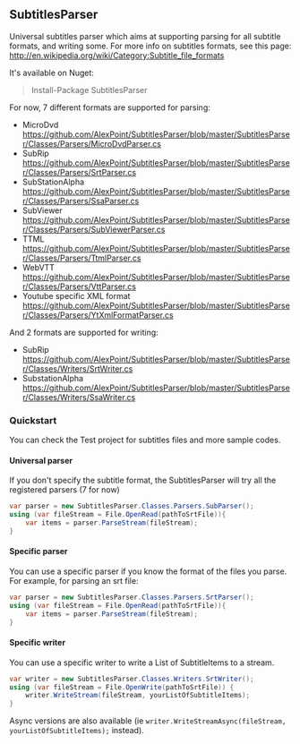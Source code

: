 ## SubtitlesParser

Universal subtitles parser which aims at supporting parsing for all subtitle formats, and writing some.
For more info on subtitles formats, see this page: http://en.wikipedia.org/wiki/Category:Subtitle_file_formats

It's available on Nuget:
> Install-Package SubtitlesParser

For now, 7 different formats are supported for parsing:
* MicroDvd	https://github.com/AlexPoint/SubtitlesParser/blob/master/SubtitlesParser/Classes/Parsers/MicroDvdParser.cs
* SubRip	https://github.com/AlexPoint/SubtitlesParser/blob/master/SubtitlesParser/Classes/Parsers/SrtParser.cs
* SubStationAlpha	https://github.com/AlexPoint/SubtitlesParser/blob/master/SubtitlesParser/Classes/Parsers/SsaParser.cs
* SubViewer	https://github.com/AlexPoint/SubtitlesParser/blob/master/SubtitlesParser/Classes/Parsers/SubViewerParser.cs
* TTML	https://github.com/AlexPoint/SubtitlesParser/blob/master/SubtitlesParser/Classes/Parsers/TtmlParser.cs
* WebVTT	https://github.com/AlexPoint/SubtitlesParser/blob/master/SubtitlesParser/Classes/Parsers/VttParser.cs
* Youtube specific XML format	https://github.com/AlexPoint/SubtitlesParser/blob/master/SubtitlesParser/Classes/Parsers/YtXmlFormatParser.cs

And 2 formats are supported for writing: 
* SubRip    https://github.com/AlexPoint/SubtitlesParser/blob/master/SubtitlesParser/Classes/Writers/SrtWriter.cs
* SubstationAlpha   https://github.com/AlexPoint/SubtitlesParser/blob/master/SubtitlesParser/Classes/Writers/SsaWriter.cs

### Quickstart

You can check the Test project for subtitles files and more sample codes.

#### Universal parser

If you don't specify the subtitle format, the SubtitlesParser will try all the registered parsers (7 for now)

```csharp
var parser = new SubtitlesParser.Classes.Parsers.SubParser();
using (var fileStream = File.OpenRead(pathToSrtFile)){
	var items = parser.ParseStream(fileStream);
}
```

#### Specific parser

You can use a specific parser if you know the format of the files you parse.
For example, for parsing an srt file:

```csharp
var parser = new SubtitlesParser.Classes.Parsers.SrtParser();
using (var fileStream = File.OpenRead(pathToSrtFile)){
	var items = parser.ParseStream(fileStream);
}
```

#### Specific writer 

You can use a specific writer to write a List of SubtitleItems to a stream.
```csharp
var writer = new SubtitlesParser.Classes.Writers.SrtWriter();
using (var fileStream = File.OpenWrite(pathToSrtFile)) {
	writer.WriteStream(fileStream, yourListOfSubtitleItems);
}
```

Async versions are also available (ie `writer.WriteStreamAsync(fileStream, yourListOfSubtitleItems);` instead). 
